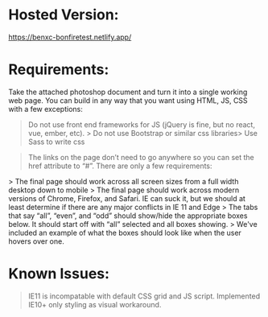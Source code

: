 # Hosted Version:
https://benxc-bonfiretest.netlify.app/


# Requirements:

Take the ​attached ​photoshop document and turn it into a single working web page. You can build in any way that you want using HTML, JS, CSS with a few exceptions:

> ​Do not use front end frameworks for JS (jQuery is fine, but no react, vue, ember, etc).
​> ​Do not use Bootstrap or similar css libraries
​> ​Use Sass to write css

> The links on the page don’t need to go anywhere so you can set the href attribute to “#”. There are only a few requirements:

​> ​The final page should work across all screen sizes from a full width desktop down to mobile
​> ​The final page should work across modern versions of Chrome, Firefox, and Safari. IE can suck it, but we should at least determine if there are any major conflicts in IE 11 and Edge
​> ​The tabs that say “all”, “even”, and “odd” should show/hide the appropriate boxes below. It should start off with “all” selected and all boxes showing.
​> ​We've included an example of what the boxes should look like when the user hovers over one.

# Known Issues:

> IE11 is incompatable with default CSS grid and JS script. Implemented IE10+ only styling as visual workaround.

